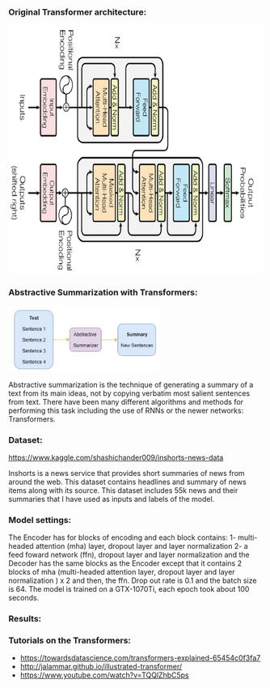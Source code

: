 ### Original Transformer architecture:

<img src= files/transformer.png  width = "693" height = "492" alt="centered image">

### Abstractive Summarization with Transformers:

<img src= files/abstractivesum.jpg  width = "300" height = "130">

Abstractive summarization is the technique of generating a summary of a text from its main ideas, not by copying verbatim most salient sentences from text. There have been many different algorithms and methods for performing this task including the use of RNNs or the newer networks: Transformers. 

### Dataset:

https://www.kaggle.com/shashichander009/inshorts-news-data

Inshorts is a news service that provides short summaries of news from around the web. This dataset contains headlines and summary of news items along with its source. This dataset includes 55k news and their summaries that I have used as inputs and labels of the model.

### Model settings:

The Encoder has for blocks of encoding and each block contains: 
1- multi-headed attention (mha) layer, dropout layer and layer normalization 2- a feed foward network (ffn), dropout layer and layer normalization
and the Decoder has the same blocks as the Encoder except that it contains 2 blocks of mha (multi-headed attention layer, dropout layer and layer normalization  ) x 2 and then, the ffn.
Drop out rate is 0.1 and the batch size is 64. The model is trained on a GTX-1070Ti, each epoch took about 100 seconds.

### Results:


### Tutorials on the Transformers:

* https://towardsdatascience.com/transformers-explained-65454c0f3fa7
* http://jalammar.github.io/illustrated-transformer/
* https://www.youtube.com/watch?v=TQQlZhbC5ps
